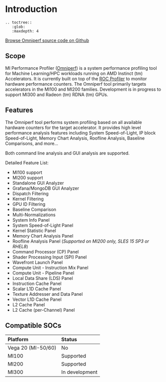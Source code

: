 # Introduction

```eval_rst
.. toctree::
   :glob:
   :maxdepth: 4
```

[Browse Omniperf source code on Github](https://github.com/AMDResearch/omniperf)

## Scope

MI Performance Profiler ([Omniperf](https://github.com/AMDResearch/omniperf)) is a system performance profiling tool for Machine Learning/HPC workloads running on AMD Instinct (tm) Accelerators. It is currently built on top of the [ROC Profiler](https://github.com/ROCm-Developer-Tools/rocprofiler) to monitor hardware performance counters. The Omniperf tool primarily targets accelerators in the MI100 and MI200 families. Development is in progress to support MI300 and Radeon (tm) RDNA (tm) GPUs.

## Features

The Omniperf tool performs system profiling based on all available hardware counters for the target accelerator. It provides high level performance analysis features including System Speed-of-Light, IP block Speed-of-Light, Memory Chart Analysis, Roofline Analysis, Baseline Comparisons, and more...
  
Both command line analysis and GUI analysis are supported. 

Detailed Feature List:
- MI100 support
- MI200 support
- Standalone GUI Analyzer
- Grafana/MongoDB GUI Analyzer
- Dispatch Filtering
- Kernel Filtering
- GPU ID Filtering
- Baseline Comparison
- Multi-Normalizations
- System Info Panel
- System Speed-of-Light Panel
- Kernel Statistic Panel
- Memory Chart Analysis Panel
- Roofline Analysis Panel (*Supported on MI200 only, SLES 15 SP3 or RHEL8*)
- Command Processor (CP) Panel
- Shader Processing Input (SPI) Panel
- Wavefront Launch Panel
- Compute Unit - Instruction Mix Panel
- Compute Unit - Pipeline Panel
- Local Data Share (LDS) Panel
- Instruction Cache Panel
- Scalar L1D Cache Panel
- Texture Addresser and Data Panel
- Vector L1D Cache Panel
- L2 Cache Panel
- L2 Cache (per-Channel) Panel

## Compatible SOCs

| Platform | Status         |
| :------- | :------------- |
| Vega 20 (MI-50/60)  | No  |
| MI100    | Supported      |
| MI200    | Supported      |
| MI300    | In development |

